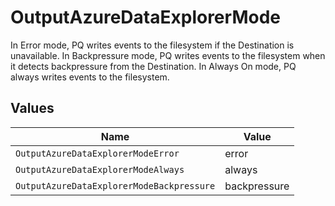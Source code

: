 # OutputAzureDataExplorerMode

In Error mode, PQ writes events to the filesystem if the Destination is unavailable. In Backpressure mode, PQ writes events to the filesystem when it detects backpressure from the Destination. In Always On mode, PQ always writes events to the filesystem.


## Values

| Name                                      | Value                                     |
| ----------------------------------------- | ----------------------------------------- |
| `OutputAzureDataExplorerModeError`        | error                                     |
| `OutputAzureDataExplorerModeAlways`       | always                                    |
| `OutputAzureDataExplorerModeBackpressure` | backpressure                              |